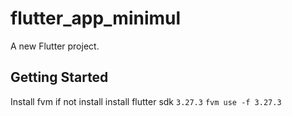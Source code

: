 # flutter_app_minimul

A new Flutter project.

## Getting Started

Install fvm if not install install flutter sdk `3.27.3`
`fvm use -f 3.27.3`